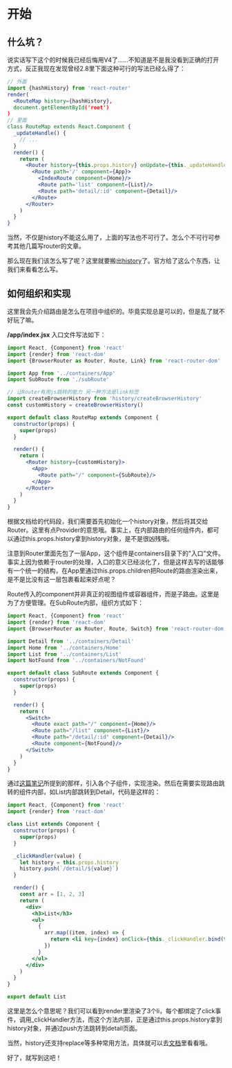 # 开始

## 什么坑？
说实话写下这个的时候我已经后悔用V4了……不知道是不是我没看到正确的打开方式，反正我现在发现曾经2.8里下面这种可行的写法已经么得了：
```jsx harmony
// 外面
import {hashHistory} from 'react-router'
render(
  <RouteMap history={hashHistory},
  document.getElementById('root')
)
// 里面
class RouteMap extends React.Component {
  _updateHandle() {
    // ...
  }
  render() {
    return (
      <Router history={this.props.history} onUpdate={this._updateHandle.bind(this)}>
        <Route path='/' component={App}>
          <IndexRoute component={Home}/>
          <Route path='list' component={List}/>
          <Route path='detail/:id' component={Detail}/>                 <Route path='*' component={NotFound}/>
        </Route>
      </Router>
    )
  }
}
```
当然，不仅是history不能这么用了，上面的写法也不可行了。怎么个不可行可参考其他几篇写router的文章。

那么现在我们该怎么写了呢？这里就要搬出[history](https://github.com/ReactTraining/history)了。官方给了这么个东西，让我们来看看怎么写。

## 如何组织和实现

这里我会先介绍路由是怎么在项目中组织的。毕竟实现总是可以的，但是乱了就不好玩了嘛。

**/app/index.jsx**
入口文件写法如下：
```jsx harmony
import React, {Component} from 'react'
import {render} from 'react-dom'
import {BrowserRouter as Router, Route, Link} from 'react-router-dom'

import App from '../containers/App'
import SubRoute from './subRoute'

// 让Router有用js跳转的能力 另一种方法是link标签
import createBrowserHistory from 'history/createBrowserHistory'
const customHistory = createBrowserHistory()

export default class RouteMap extends Component {
  constructor(props) {
    super(props)
  }

  render() {
    return (
      <Router history={customHistory}>
        <App>
          <Route path="/" component={SubRoute}/>
        </App>
      </Router>
    )
  }
}
```
根据文档给的代码段，我们需要首先初始化一个history对象，然后将其交给Router。这里有点Provider的意思哦。事实上，在内部路由的任何组件内，都可以通过this.props.history拿到history对象，是不是很凶残哦。

注意到Router里面先包了一层App，这个组件是containers目录下的"入口"文件。事实上因为依赖于router的处理，入口的意义已经淡化了，但是这样去写的话能够有一个统一的结构，在App里通过this.props.children把Route的路由渲染出来，是不是比没有这一层包裹看起来好点呢？

Route传入的component并非真正的视图组件或容器组件，而是子路由。这里是为了方便管理。在SubRoute内部，组织方式如下：
```jsx harmony
import React, {Component} from 'react'
import {render} from 'react-dom'
import {BrowserRouter as Router, Route, Switch} from 'react-router-dom'

import Detail from '../containers/Detail'
import Home from '../containers/Home'
import List from '../containers/List'
import NotFound from '../containers/NotFound'

export default class SubRoute extends Component {
  constructor(props) {
    super(props)
  }

  render() {
    return (
      <Switch>
        <Route exact path="/" component={Home}/>
        <Route path="/list" component={List}/>
        <Route path="/detail/:id" component={Detail}/>
        <Route component={NotFound}/>
      </Switch>
    )
  }
}
```

通过[这篇笔记](./react-routerV4的Page%20Not%20Found该怎么做.md)所提到的那样，引入各个子组件，实现渲染。然后在需要实现路由跳转的组件内部，如List内部跳转到Detail，代码是这样的：
```jsx harmony
import React, {Component} from 'react'
import {render} from 'react-dom'

class List extends Component {
  constructor(props) {
    super(props)
  }

  _clickHandler(value) {
    let history = this.props.history
    history.push(`/detail/${value}`)
  }

  render() {
    const arr = [1, 2, 3]
    return (
      <div>
        <h3>List</h3>
        <ul>
          {
            arr.map((item, index) => {
              return <li key={index} onClick={this._clickHandler.bind(this, item)}>JS jump to /detail/{item}</li>
            })
          }
        </ul>
      </div>
    )
  }
}

export default List
```

这里是怎么个意思呢？我们可以看到render里渲染了3个li，每个都绑定了click事件，调用_clickHandler方法，而这个方法内部，正是通过this.props.history拿到history对象，并通过push方法跳转到detail页面。

当然，history还支持replace等多种常用方法，具体就可以去[文档](https://github.com/ReactTraining/history)里看看哦。

好了，就写到这吧！

